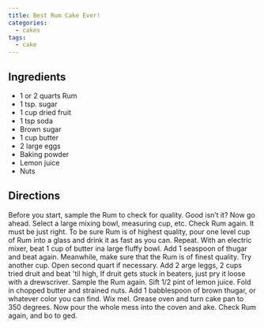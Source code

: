 ```yaml
---
title: Best Rum Cake Ever!
categories:
  - cakes
tags:
  - cake
---
```


## Ingredients

- 1 or 2 quarts Rum 
- 1 tsp. sugar
- 1 cup dried fruit
- 1 tsp soda
- Brown sugar
- 1 cup butter
- 2 large eggs
- Baking powder
- Lemon juice
- Nuts

## Directions

Before you start, sample the Rum to check for quality.
Good isn’t it? Now go ahead. Select a large mixing bowl,
measuring cup, etc. Check Rum again. It must be just
right. To be sure Rum is of highest quality, pour one
level cup of Rum into a glass and drink it as fast as you
can. Repeat. With an electric mixer, beat 1 cup of butter
ina large fluffy bowl. Add 1 seaspoon of thugar and beat
again. Meanwhile, make sure that the Rum is of finest
quality. Try another cup. Open second quart if necessary. 
Add 2 arge leggs, 2 cups tried druit and beat 'til
high, If druit gets stuck in beaters, just pry it loose with
a drewscriver. Sample the Rum again. Sift 1/2 pint of
lemon juice. Fold in chopped butter and strained nuts.
Add 1 babblespoon of brown thugar, or whatever color
you can find. Wix mel. Grease oven and turn cake pan
to 350 degrees. Now pour the whole mess into the
coven and ake. Check Rum again, and bo to ged.
